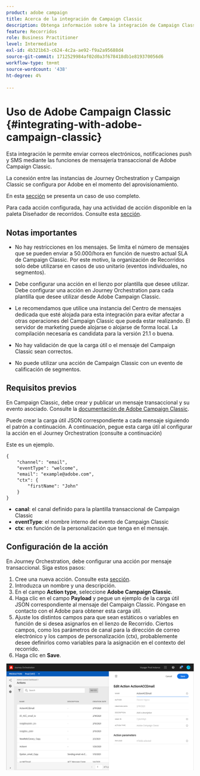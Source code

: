 ```yaml
---
product: adobe campaign
title: Acerca de la integración de Campaign Classic
description: Obtenga información sobre la integración de Campaign Classic
feature: Recorridos
role: Business Practitioner
level: Intermediate
exl-id: 4b321b63-c624-4c2a-ae92-f9a2a95688d4
source-git-commit: 1712529984af02d0a3f678418db1e819370056d6
workflow-type: tm+mt
source-wordcount: '438'
ht-degree: 4%

---
```


# Uso de Adobe Campaign Classic {#integrating-with-adobe-campaign-classic}

Esta integración le permite enviar correos electrónicos, notificaciones push y SMS mediante las funciones de mensajería transaccional de Adobe Campaign Classic.

La conexión entre las instancias de Journey Orchestration y Campaign Classic se configura por Adobe en el momento del aprovisionamiento.

En esta [sección](../usecase/campaign-classic-use-case.md) se presenta un caso de uso completo.

Para cada acción configurada, hay una actividad de acción disponible en la paleta Diseñador de recorridos. Consulte esta [sección](../building-journeys/using-adobe-campaign-classic.md).

## Notas importantes

* No hay restricciones en los mensajes. Se limita el número de mensajes que se pueden enviar a 50.000/hora en función de nuestro actual SLA de Campaign Classic. Por este motivo, la organización de Recorridos solo debe utilizarse en casos de uso unitario (eventos individuales, no segmentos).

* Debe configurar una acción en el lienzo por plantilla que desee utilizar. Debe configurar una acción en Journey Orchestration para cada plantilla que desee utilizar desde Adobe Campaign Classic.

* Le recomendamos que utilice una instancia del Centro de mensajes dedicada que esté alojada para esta integración para evitar afectar a otras operaciones del Campaign Classic que pueda estar realizando. El servidor de marketing puede alojarse o alojarse de forma local. La compilación necesaria es candidata para la versión 21.1 o buena.

* No hay validación de que la carga útil o el mensaje del Campaign Classic sean correctos.

* No puede utilizar una acción de Campaign Classic con un evento de calificación de segmentos.

## Requisitos previos

En Campaign Classic, debe crear y publicar un mensaje transaccional y su evento asociado. Consulte la [documentación de Adobe Campaign Classic](https://experienceleague.adobe.com/docs/campaign-classic/using/transactional-messaging/introduction/about-transactional-messaging.html#transactional-messaging).

Puede crear la carga útil JSON correspondiente a cada mensaje siguiendo el patrón a continuación. A continuación, pegue esta carga útil al configurar la acción en el Journey Orchestration (consulte a continuación)

Este es un ejemplo.

```
{
    "channel": "email",
    "eventType": "welcome",
    "email": "example@adobe.com",
    "ctx": {
        "firstName": "John"
    }
}
```

* **canal**: el canal definido para la plantilla transaccional de Campaign Classic
* **eventType**: el nombre interno del evento de Campaign Classic
* **ctx**: en función de la personalización que tenga en el mensaje.

## Configuración de la acción

En Journey Orchestration, debe configurar una acción por mensaje transaccional. Siga estos pasos:

1. Cree una nueva acción. Consulte esta [sección](../action/action.md).
1. Introduzca un nombre y una descripción.
1. En el campo **Action type**, seleccione **Adobe Campaign Classic**.
1. Haga clic en el campo **Payload** y pegue un ejemplo de la carga útil JSON correspondiente al mensaje del Campaign Classic. Póngase en contacto con el Adobe para obtener esta carga útil.
1. Ajuste los distintos campos para que sean estáticos o variables en función de si desea asignarlos en el lienzo de Recorrido. Ciertos campos, como los parámetros de canal para la dirección de correo electrónico y los campos de personalización (ctx), probablemente desee definirlos como variables para la asignación en el contexto del recorrido.
1. Haga clic en **Save**.

![](../assets/accintegration1.png)


